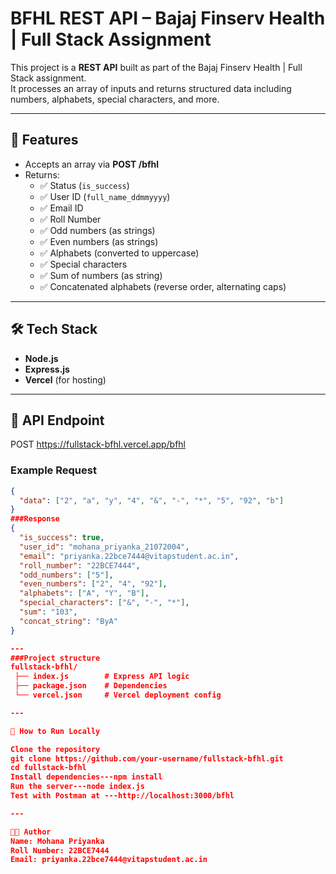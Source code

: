 # BFHL REST API – Bajaj Finserv Health | Full Stack Assignment

This project is a **REST API** built as part of the Bajaj Finserv Health | Full Stack assignment.  
It processes an array of inputs and returns structured data including numbers, alphabets, special characters, and more.

---

## 🚀 Features
- Accepts an array via **POST /bfhl**
- Returns:
  - ✅ Status (`is_success`)
  - ✅ User ID (`full_name_ddmmyyyy`)
  - ✅ Email ID
  - ✅ Roll Number
  - ✅ Odd numbers (as strings)
  - ✅ Even numbers (as strings)
  - ✅ Alphabets (converted to uppercase)
  - ✅ Special characters
  - ✅ Sum of numbers (as string)
  - ✅ Concatenated alphabets (reverse order, alternating caps)

---

## 🛠️ Tech Stack
- **Node.js**
- **Express.js**
- **Vercel** (for hosting)

---

## 📡 API Endpoint
POST https://fullstack-bfhl.vercel.app/bfhl

### Example Request
```json
{
  "data": ["2", "a", "y", "4", "&", "-", "*", "5", "92", "b"]
}
###Response
{
  "is_success": true,
  "user_id": "mohana_priyanka_21072004",
  "email": "priyanka.22bce7444@vitapstudent.ac.in",
  "roll_number": "22BCE7444",
  "odd_numbers": ["5"],
  "even_numbers": ["2", "4", "92"],
  "alphabets": ["A", "Y", "B"],
  "special_characters": ["&", "-", "*"],
  "sum": "103",
  "concat_string": "ByA"
}

---
###Project structure
fullstack-bfhl/
 ├── index.js        # Express API logic
 ├── package.json    # Dependencies
 └── vercel.json     # Vercel deployment config

---

🏃 How to Run Locally

Clone the repository
git clone https://github.com/your-username/fullstack-bfhl.git
cd fullstack-bfhl
Install dependencies---npm install
Run the server---node index.js
Test with Postman at ---http://localhost:3000/bfhl

---

👩‍💻 Author
Name: Mohana Priyanka
Roll Number: 22BCE7444
Email: priyanka.22bce7444@vitapstudent.ac.in
